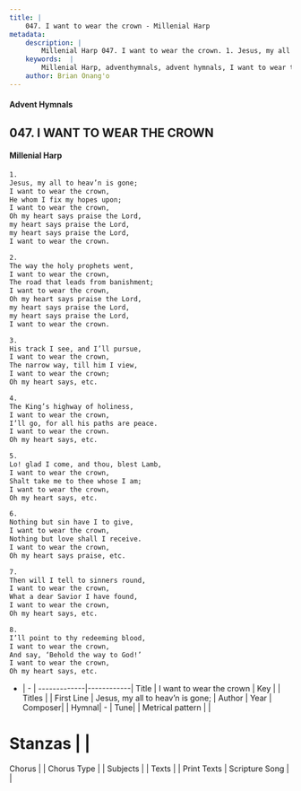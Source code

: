 ```yaml
---
title: |
    047. I want to wear the crown - Millenial Harp
metadata:
    description: |
        Millenial Harp 047. I want to wear the crown. 1. Jesus, my all to heav’n is gone; I want to wear the crown, He whom I fix my hopes upon; I want to wear the crown, Oh my heart says praise the Lord, my heart says praise the Lord, my heart says praise the Lord, I want to wear the crown.
    keywords:  |
        Millenial Harp, adventhymnals, advent hymnals, I want to wear the crown, Jesus, my all to heav’n is gone; . 
    author: Brian Onang'o
---
```

#### Advent Hymnals
## 047. I WANT TO WEAR THE CROWN
####  Millenial Harp
```txt
1. 
Jesus, my all to heav’n is gone; 
I want to wear the crown, 
He whom I fix my hopes upon; 
I want to wear the crown, 
Oh my heart says praise the Lord, 
my heart says praise the Lord, 
my heart says praise the Lord, 
I want to wear the crown.

2. 
The way the holy prophets went, 
I want to wear the crown, 
The road that leads from banishment; 
I want to wear the crown, 
Oh my heart says praise the Lord, 
my heart says praise the Lord, 
my heart says praise the Lord, 
I want to wear the crown.

3. 
His track I see, and I’ll pursue, 
I want to wear the crown, 
The narrow way, till him I view, 
I want to wear the crown; 
Oh my heart says, etc.

4. 
The King’s highway of holiness, 
I want to wear the crown, 
I’ll go, for all his paths are peace. 
I want to wear the crown. 
Oh my heart says, etc.

5. 
Lo! glad I come, and thou, blest Lamb, 
I want to wear the crown, 
Shalt take me to thee whose I am; 
I want to wear the crown, 
Oh my heart says, etc.

6. 
Nothing but sin have I to give, 
I want to wear the crown, 
Nothing but love shall I receive. 
I want to wear the crown, 
Oh my heart says praise, etc.

7. 
Then will I tell to sinners round, 
I want to wear the crown, 
What a dear Savior I have found, 
I want to wear the crown, 
Oh my heart says, etc.

8. 
I’ll point to thy redeeming blood, 
I want to wear the crown, 
And say, ‘Behold the way to God!’ 
I want to wear the crown, 
Oh my heart says, etc.
```
- |   -  |
-------------|------------|
Title | I want to wear the crown |
Key |  |
Titles |  |
First Line | Jesus, my all to heav’n is gone;  |
Author | 
Year | 
Composer|  |
Hymnal|  - |
Tune|  |
Metrical pattern | |
# Stanzas |  |
Chorus |  |
Chorus Type |  |
Subjects |  |
Texts |  |
Print Texts | 
Scripture Song |  |
    
